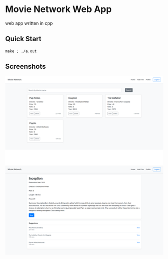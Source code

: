 # Movie Network Web App
web app written in cpp

## Quick Start
```shell
make ; ./a.out
```

## Screenshots
![Home Page](/screenshots/home.png?raw=true "Home Page")
![Details Page](/screenshots/details.png?raw=true "Details Page")

